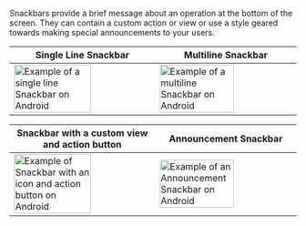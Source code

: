 Snackbars provide a brief message about an operation at the bottom of the screen. They can contain a custom action or view or use a style geared towards making special announcements to your users.

<!-- prettier-ignore-start -->
| Single Line Snackbar | Multiline Snackbar |
| - | - |
| <img src="https://static2.sharepointonline.com/files/fabric/fabric-website/images/controls/android/snackbar/snackbar-single-line.png" alt="Example of a single line Snackbar on Android" style="width: 75%;" /> | <img src="https://static2.sharepointonline.com/files/fabric/fabric-website/images/controls/android/snackbar/snackbar-multiline.png" alt="Example of a multiline Snackbar on Android" style="width: 75%;" /> |

| Snackbar with a custom view and action button | Announcement Snackbar |
| - | - |
| <img src="https://static2.sharepointonline.com/files/fabric/fabric-website/images/controls/android/snackbar/snackbar-icon-action.png" alt="Example of Snackbar with an icon and action button on Android" style="width: 75%;" /> | <img src="https://static2.sharepointonline.com/files/fabric/fabric-website/images/controls/android/snackbar/snackbar-announcement.png" alt="Example of an Announcement Snackbar on Android" style="width: 75%;" /> |
<!-- prettier-ignore-end -->
